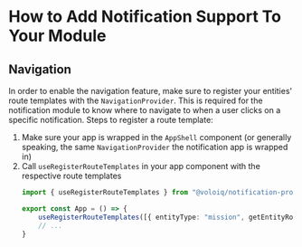 # How to Add Notification Support To Your Module
## Navigation
In order to enable the navigation feature, make sure to register your entities' route templates with the `NavigationProvider`.
This is required for the notification module to know where to navigate to when a user clicks on a specific notification.
Steps to register a route template:
1. Make sure your app is wrapped in the `AppShell` component (or generally speaking, the same `NavigationProvider` the notification app is wrapped in)
2. Call `useRegisterRouteTemplates` in your app component with the respective route templates
    ```ts
    import { useRegisterRouteTemplates } from "@voloiq/notification-provider";

    export const App = () => {
        useRegisterRouteTemplates([{ entityType: "mission", getEntityRoute: (entityId) => `/mission-management/missions/${entityId}/details` }])
        // ...
    }
    ```